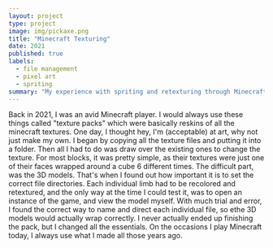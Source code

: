 ```yaml
---
layout: project
type: project
image: img/pickaxe.png
title: "Minecraft Texturing"
date: 2021
published: true
labels:
  - file management
  - pixel art
  - spriting
summary: "My experience with spriting and retexturing through Minecraft"
---
```


Back in 2021, I was an avid Minecraft player. I would always use these things called "texture packs" which were basically reskins of all the minecraft textures. One day, I thought hey, I'm (acceptable) at art, why not just make my own. I began by copying all the texture files and putting it into a folder. Then all I had to do was draw over the existing ones to change the texture. For most blocks, it was pretty simple, as their textures were just one of their faces wrapped around a cube 6 different times. The difficult part, was the 3D models. That's when I found out how important it is to set the correct file directories. Each individual limb had to be recolored and retextured, and the only way at the time I could test it, was to open an instance of the game, and view the model myself. With much trial and error, I found the correct way to name and direct each individual file, so ethe 3D models would actually wrap correctly. I never actually ended up finishing the pack, but I changed all the essentials. On the occasions I play Minecraft today, I always use what I made all those years ago. 
